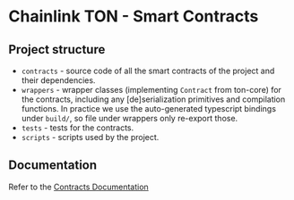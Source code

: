 # Chainlink TON - Smart Contracts

## Project structure

- `contracts` - source code of all the smart contracts of the project and their dependencies.
- `wrappers` - wrapper classes (implementing `Contract` from ton-core) for the contracts, including any [de]serialization primitives and compilation functions. In practice we use the auto-generated typescript bindings under `build/`, so file under wrappers only re-export those.
- `tests` - tests for the contracts.
- `scripts` - scripts used by the project.

## Documentation
Refer to the [Contracts Documentation](../docs/contracts/build.md)
